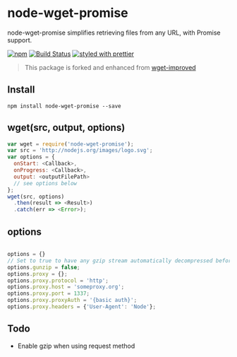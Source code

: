 # node-wget-promise

node-wget-promise simplifies retrieving files from any URL, with Promise support.

[![npm](https://img.shields.io/npm/v/node-wget-promise.svg)](https://www.npmjs.com/package/node-wget-promise)
[![Build Status](https://travis-ci.org/ajhsu/node-wget-promise.svg?branch=master)](https://travis-ci.org/ajhsu/node-wget-promise)
[![styled with prettier](https://img.shields.io/badge/styled_with-prettier-ff69b4.svg)](https://github.com/prettier/prettier)

> This package is forked and enhanced from [wget-improved](https://github.com/bearjaws/node-wget)

## Install

```
npm install node-wget-promise --save
```

## wget(src, output, options)

```js
var wget = require('node-wget-promise');
var src = 'http://nodejs.org/images/logo.svg';
var options = {
  onStart: <Callback>,
  onProgress: <Callback>,
  output: <outputFilePath>
  // see options below
};
wget(src, options)
  .then(result => <Result>)
  .catch(err => <Error>);
```

## options

```js

options = {}
// Set to true to have any gzip stream automatically decompressed before saving
options.gunzip = false;
options.proxy = {};
options.proxy.protocol = 'http';
options.proxy.host = 'someproxy.org';
options.proxy.port = 1337;
options.proxy.proxyAuth = '{basic auth}';
options.proxy.headers = {'User-Agent': 'Node'};
```

## Todo

- Enable gzip when using request method
